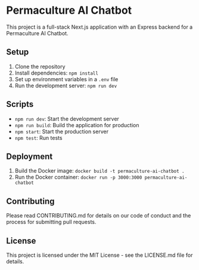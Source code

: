 # Permaculture AI Chatbot

This project is a full-stack Next.js application with an Express backend for a Permaculture AI Chatbot.

## Setup

1. Clone the repository
2. Install dependencies: `npm install`
3. Set up environment variables in a `.env` file
4. Run the development server: `npm run dev`

## Scripts

- `npm run dev`: Start the development server
- `npm run build`: Build the application for production
- `npm start`: Start the production server
- `npm test`: Run tests

## Deployment

1. Build the Docker image: `docker build -t permaculture-ai-chatbot .`
2. Run the Docker container: `docker run -p 3000:3000 permaculture-ai-chatbot`

## Contributing

Please read CONTRIBUTING.md for details on our code of conduct and the process for submitting pull requests.

## License

This project is licensed under the MIT License - see the LICENSE.md file for details.
